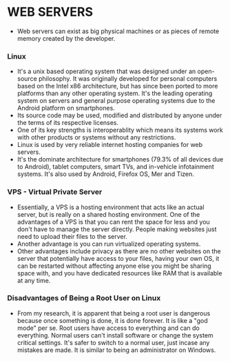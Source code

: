 # WEB SERVERS
* Web servers can exist as big physical machines or as pieces of remote memory created by the developer.

### Linux
* It's a unix based operating system that was designed under an open-source philosophy. It was originally developed for personal computers based on the Intel x86 architecture, but has since been ported to more platforms than any other operating system. It's the leading operating system on servers and general purpose operating systems due to the Android platform on smartphones.
* Its source code may be used, modified and distributed by anyone under the terms of its respective licenses.
* One of its key strengths is interoperablity which means its systems work with other products or systems without any restrictions.
* Linux is used by very reliable internet hosting companies for web servers.
* It's the dominate architecture for smartphones (79.3% of all devices due to Android), tablet computers, smart TVs, and in-vehicle infotainment systems. It's also used by Android, Firefox OS, Mer and Tizen.

### VPS - Virtual Private Server
* Essentially, a VPS is a hosting environment that acts like an actual server, but is really on a shared hosting environment. One of the advantages of a VPS is that you can rent the space for less and you don't have to manage the server directly. People making websites just need to upload their files to the server.
* Another advantage is you can run virtualized operating systems.
* Other advantages include privacy as there are no other websites on the server that potentially have access to your files, having your own OS, it can be restarted without affecting anyone else you might be sharing space with, and you have dedicated resources like RAM that is available at any time.

### Disadvantages of Being a Root User on Linux
* From my research, it is apparent that being a root user is dangerous because once something is done, it is done forever. It is like a "god mode" per se. Root users have access to everything and can do everything. Normal users can't install software or change the system critical settings. It's safer to switch to a normal user, just incase any mistakes are made. It is similar to being an administrator on Windows.